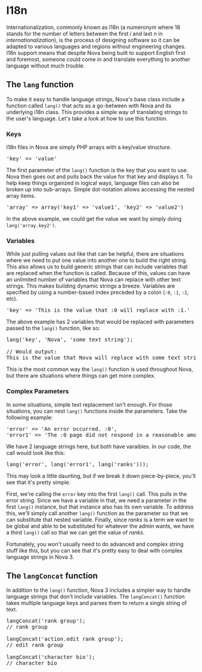 # I18n

Internationalization, commonly known as I18n (a numeronym where 18 stands for the number of letters between the first _i_ and last _n_ in _internationalization_), is the process of designing software so it can be adapted to various languages and regions without engineering changes. I18n support means that despite Nova being built to support English first and foremost, someone could come in and translate everything to another language without much trouble.

## The `lang` function

To make it easy to handle language strings, Nova's base class include a function called `lang()` that acts as a go-between with Nova and its underlying i18n class. This provides a simple way of translating strings to the user's language. Let's take a look at how to use this function.

### Keys

I18n files in Nova are simply PHP arrays with a key/value structure.

<pre>'key' => 'value'</pre>

The first parameter of the `lang()` function is the key that you want to use. Nova then goes out and pulls back the value for that key and displays it. To help keep things organized in logical ways, language files can also be broken up into sub-arrays. Simple dot-notation allows accessing the nested array items.

<pre>'array' => array('key1' => 'value1', 'key2' => 'value2')</pre>

In the above example, we could get the value we want by simply doing `lang('array.key2')`.

### Variables

While just pulling values out like that can be helpful, there are situations where we need to put one value into another one to build the right string. This also allows us to build generic strings that can include variables that are replaced when the function is called. Because of this, values can have an unlimited number of variables that Nova can replace with other text strings. This makes building dynamic strings a breeze. Variables are specified by using a number-based index preceded by a colon (`:0`, `:1`, `:2`, etc).

<pre>'key' => 'This is the value that :0 will replace with :1.'</pre>

The above example has 2 variables that would be replaced with parameters passed to the `lang()` function, like so:

<pre>lang('key', 'Nova', 'some text string');

// Would output:
This is the value that Nova will replace with some text string.</pre>

This is the most common way the `lang()` function is used throughout Nova, but there are situations where things can get more complex.

### Complex Parameters

In some situations, simple text replacement isn't enough. For those situations, you can nest `lang()` functions inside the parameters. Take the following example:

<pre>'error' => 'An error occurred. :0',
'error1' => 'The :0 page did not respond in a reasonable amount of time.'</pre>

We have 2 language strings here, but both have varaibles. In our code, the call would look like this:

<pre>lang('error', lang('error1', lang('ranks')));</pre>

This may look a little daunting, but if we break it down piece-by-piece, you'll see that it's pretty simple.

First, we're calling the `error` key into the first `lang()` call. This pulls in the error string. Since we have a variable in that, we need a parameter in the first `lang()` instance, but that instance also has its own variable. To address this, we'll simply call another `lang()` function as the parameter so that we can substitute that nested variable. Finally, since _ranks_ is a term we want to be global and able to be substituted for whatever the admin wants, we have a third `lang()` call so that we can get the value of _ranks_.

Fortunately, you won't usually need to do advanced and complex string stuff like this, but you can see that it's pretty easy to deal with complex language strings in Nova 3.

## The `langConcat` function

In addition to the `lang()` function, Nova 3 includes a simpler way to handle language strings that don't include variables. The `langConcat()` function takes multiple language keys and parses them to return a single string of text.

<pre>langConcat('rank group');
// rank group

langConcat('action.edit rank group');
// edit rank group

langConcat('character bio');
// character bio</pre>